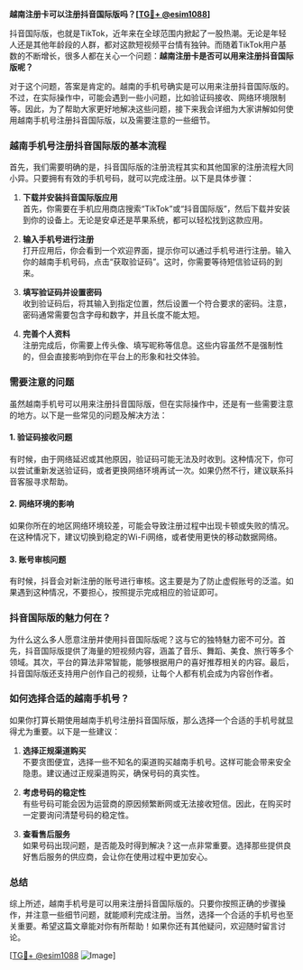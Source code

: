 **越南注册卡可以注册抖音国际版吗？[[TG💪+ @esim1088](https://t.me/s/esim1088)]**

抖音国际版，也就是TikTok，近年来在全球范围内掀起了一股热潮。无论是年轻人还是其他年龄段的人群，都对这款短视频平台情有独钟。而随着TikTok用户基数的不断增长，很多人都在关心一个问题：**越南注册卡是否可以用来注册抖音国际版呢？**

对于这个问题，答案是肯定的。越南的手机号确实是可以用来注册抖音国际版的。不过，在实际操作中，可能会遇到一些小问题，比如验证码接收、网络环境限制等。因此，为了帮助大家更好地解决这些问题，接下来我会详细为大家讲解如何使用越南手机号注册抖音国际版，以及需要注意的一些细节。

### 越南手机号注册抖音国际版的基本流程

首先，我们需要明确的是，抖音国际版的注册流程其实和其他国家的注册流程大同小异。只要拥有有效的手机号码，就可以完成注册。以下是具体步骤：

1. **下载并安装抖音国际版应用**  
   首先，你需要在手机应用商店搜索“TikTok”或“抖音国际版”，然后下载并安装到你的设备上。无论是安卓还是苹果系统，都可以轻松找到这款应用。

2. **输入手机号进行注册**  
   打开应用后，你会看到一个欢迎界面，提示你可以通过手机号进行注册。输入你的越南手机号码，点击“获取验证码”。这时，你需要等待短信验证码的到来。

3. **填写验证码并设置密码**  
   收到验证码后，将其输入到指定位置，然后设置一个符合要求的密码。注意，密码通常需要包含字母和数字，并且长度不能太短。

4. **完善个人资料**  
   注册完成后，你需要上传头像、填写昵称等信息。这些内容虽然不是强制性的，但会直接影响到你在平台上的形象和社交体验。

### 需要注意的问题

虽然越南手机号可以用来注册抖音国际版，但在实际操作中，还是有一些需要注意的地方。以下是一些常见的问题及解决方法：

#### 1. 验证码接收问题  
有时候，由于网络延迟或其他原因，验证码可能无法及时收到。这种情况下，你可以尝试重新发送验证码，或者更换网络环境再试一次。如果仍然不行，建议联系抖音客服寻求帮助。

#### 2. 网络环境的影响  
如果你所在的地区网络环境较差，可能会导致注册过程中出现卡顿或失败的情况。在这种情况下，建议切换到稳定的Wi-Fi网络，或者使用更快的移动数据网络。

#### 3. 账号审核问题  
有时候，抖音会对新注册的账号进行审核。这主要是为了防止虚假账号的泛滥。如果遇到这种情况，不要担心，按照提示完成相应的验证即可。

### 抖音国际版的魅力何在？

为什么这么多人愿意注册并使用抖音国际版呢？这与它的独特魅力密不可分。首先，抖音国际版提供了海量的短视频内容，涵盖了音乐、舞蹈、美食、旅行等多个领域。其次，平台的算法非常智能，能够根据用户的喜好推荐相关的内容。最后，抖音国际版还支持用户创作自己的视频，让每个人都有机会成为内容创作者。

### 如何选择合适的越南手机号？

如果你打算长期使用越南手机号注册抖音国际版，那么选择一个合适的手机号就显得尤为重要。以下是一些建议：

1. **选择正规渠道购买**  
   不要贪图便宜，选择一些不知名的渠道购买越南手机号。这样可能会带来安全隐患。建议通过正规渠道购买，确保号码的真实性。

2. **考虑号码的稳定性**  
   有些号码可能会因为运营商的原因频繁断网或无法接收短信。因此，在购买时一定要询问清楚号码的稳定性。

3. **查看售后服务**  
   如果号码出现问题，是否能及时得到解决？这一点非常重要。选择那些提供良好售后服务的供应商，会让你在使用过程中更加安心。

### 总结

综上所述，越南手机号是可以用来注册抖音国际版的。只要你按照正确的步骤操作，并注意一些细节问题，就能顺利完成注册。当然，选择一个合适的手机号也至关重要。希望这篇文章能对你有所帮助！如果你还有其他疑问，欢迎随时留言讨论。

[[TG💪+ @esim1088](https://t.me/s/esim1088) ![Image](https://i.postimg.cc/4NQfJmqS/Snipaste-2025-05-13-00-14-12.png)]